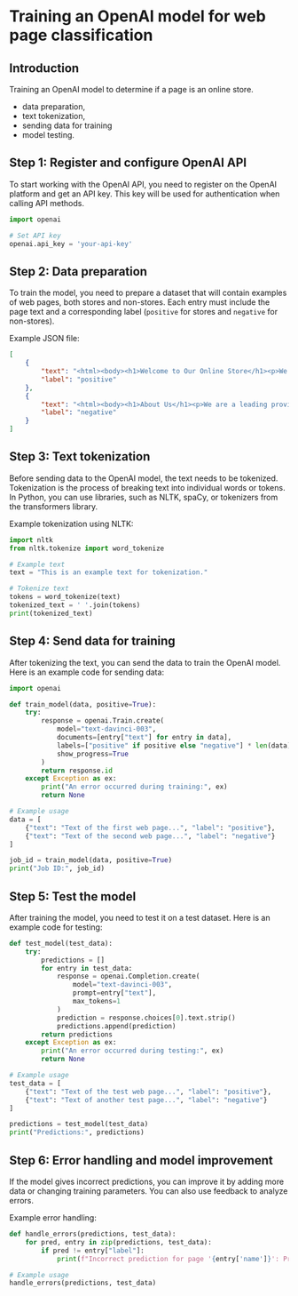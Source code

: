 <!-- Translated to en -->
# Training an OpenAI model for web page classification

## Introduction

Training an OpenAI model to determine if a page is an online store.

- data preparation,
- text tokenization,
- sending data for training
- model testing.

## Step 1: Register and configure OpenAI API

To start working with the OpenAI API, you need to register on the OpenAI platform and get an API key. This key will be used for authentication when calling API methods.

```python
import openai

# Set API key
openai.api_key = 'your-api-key'
```

## Step 2: Data preparation

To train the model, you need to prepare a dataset that will contain examples of web pages,
both stores and non-stores.
Each entry must include the page text and a corresponding label (`positive` for stores and `negative` for non-stores).

Example JSON file:

```json
[
    {
        "text": "<html><body><h1>Welcome to Our Online Store</h1><p>We offer a wide range of products at competitive prices. Visit our store today!</p></body></html>",
        "label": "positive"
    },
    {
        "text": "<html><body><h1>About Us</h1><p>We are a leading provider of quality services. Contact us for more information.</p></body></html>",
        "label": "negative"
    }
]
```

## Step 3: Text tokenization

Before sending data to the OpenAI model, the text needs to be tokenized.
Tokenization is the process of breaking text into individual words or tokens.
In Python, you can use libraries, such as NLTK, spaCy, or tokenizers from the transformers library.

Example tokenization using NLTK:

```python
import nltk
from nltk.tokenize import word_tokenize

# Example text
text = "This is an example text for tokenization."

# Tokenize text
tokens = word_tokenize(text)
tokenized_text = ' '.join(tokens)
print(tokenized_text)
```

## Step 4: Send data for training

After tokenizing the text, you can send the data to train the OpenAI model.
Here is an example code for sending data:

```python
import openai

def train_model(data, positive=True):
    try:
        response = openai.Train.create(
            model="text-davinci-003",
            documents=[entry["text"] for entry in data],
            labels=["positive" if positive else "negative"] * len(data),
            show_progress=True
        )
        return response.id
    except Exception as ex:
        print("An error occurred during training:", ex)
        return None

# Example usage
data = [
    {"text": "Text of the first web page...", "label": "positive"},
    {"text": "Text of the second web page...", "label": "negative"}
]

job_id = train_model(data, positive=True)
print("Job ID:", job_id)
```

## Step 5: Test the model

After training the model, you need to test it on a test dataset.
Here is an example code for testing:

```python
def test_model(test_data):
    try:
        predictions = []
        for entry in test_data:
            response = openai.Completion.create(
                model="text-davinci-003",
                prompt=entry["text"],
                max_tokens=1
            )
            prediction = response.choices[0].text.strip()
            predictions.append(prediction)
        return predictions
    except Exception as ex:
        print("An error occurred during testing:", ex)
        return None

# Example usage
test_data = [
    {"text": "Text of the test web page...", "label": "positive"},
    {"text": "Text of another test page...", "label": "negative"}
]

predictions = test_model(test_data)
print("Predictions:", predictions)
```

## Step 6: Error handling and model improvement

If the model gives incorrect predictions, you can improve it by
adding more data or changing training parameters. You can also use feedback to analyze errors.

Example error handling:

```python
def handle_errors(predictions, test_data):
    for pred, entry in zip(predictions, test_data):
        if pred != entry["label"]:
            print(f"Incorrect prediction for page '{entry['name']}': Predicted {pred}, Actual {entry['label']}")

# Example usage
handle_errors(predictions, test_data)
